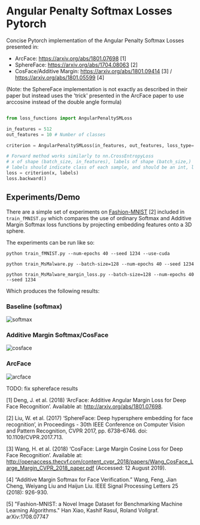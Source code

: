 # Angular Penalty Softmax Losses Pytorch
Concise Pytorch implementation of the Angular Penalty Softmax Losses presented in: 

* ArcFace: https://arxiv.org/abs/1801.07698 [1]
* SphereFace: https://arxiv.org/abs/1704.08063 [2]
* CosFace/Additive Margin: https://arxiv.org/abs/1801.09414 [3] / https://arxiv.org/abs/1801.05599 [4]

(Note: the SphereFace implementation is not exactly as described in their paper but instead uses the 'trick' presented in the ArcFace paper to use arccosine instead of the double angle formula)

```python

from loss_functions import AngularPenaltySMLoss

in_features = 512
out_features = 10 # Number of classes

criterion = AngularPenaltySMLoss(in_features, out_features, loss_type='arcface') # loss_type in ['arcface', 'sphereface', 'cosface']

# Forward method works similarly to nn.CrossEntropyLoss
# x of shape (batch_size, in_features), labels of shape (batch_size,)
# labels should indicate class of each sample, and should be an int, l satisying 0 <= l < out_dim
loss = criterion(x, labels) 
loss.backward()
```

## Experiments/Demo

There are a simple set of experiments on [Fashion-MNIST](https://github.com/zalandoresearch/fashion-mnist) [2] included in `train_fMNIST.py` which compares the use of ordinary Softmax and Additive Margin Softmax loss functions by projecting embedding features onto a 3D sphere.

The experiments can be run like so:

``
python train_fMNIST.py --num-epochs 40 --seed 1234 --use-cuda
``


``
python train_MsMalware.py --batch-size=128 --num-epochs 40 --seed 1234
``


``
python train_MsMalware_margin_loss.py --batch-size=128 --num-epochs 40 --seed 1234
``

Which produces the following results:

### Baseline (softmax)
![softmax](figs/baseline.png?raw=true "softmax")

### Additive Margin Softmax/CosFace
![cosface](figs/cosface.png?raw=true "cosface")

### ArcFace
![arcface](figs/arcface.png?raw=true "arcface")

TODO: fix sphereface results

[1] Deng, J. et al. (2018) ‘ArcFace: Additive Angular Margin Loss for Deep Face Recognition’. Available at: http://arxiv.org/abs/1801.07698.

[2] Liu, W. et al. (2017) ‘SphereFace: Deep hypersphere embedding for face recognition’, in Proceedings - 30th IEEE Conference on Computer Vision and Pattern Recognition, CVPR 2017, pp. 6738–6746. doi: 10.1109/CVPR.2017.713.

[3] Wang, H. et al. (2018) ‘CosFace: Large Margin Cosine Loss for Deep Face Recognition’. Available at: http://openaccess.thecvf.com/content_cvpr_2018/papers/Wang_CosFace_Large_Margin_CVPR_2018_paper.pdf (Accessed: 12 August 2019).

[4] “Additive Margin Softmax for Face Verification.” Wang, Feng, Jian Cheng, Weiyang Liu and Haijun Liu. IEEE Signal Processing Letters 25 (2018): 926-930.

[5] "Fashion-MNIST: a Novel Image Dataset for Benchmarking Machine Learning Algorithms." Han Xiao, Kashif Rasul, Roland Vollgraf. arXiv:1708.07747
